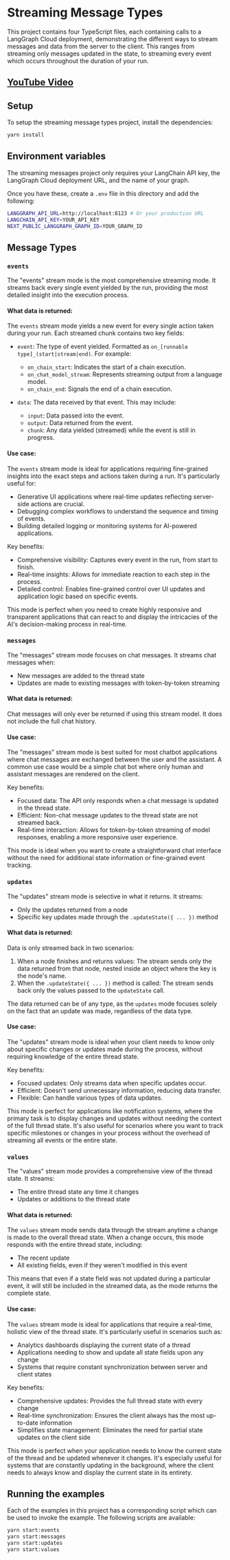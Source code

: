 # Streaming Message Types

This project contains four TypeScript files, each containing calls to a LangGraph Cloud deployment, demonstrating the different ways to stream messages and data from the server to the client.
This ranges from streaming only messages updated in the state, to streaming every event which occurs throughout the duration of your run.

## [YouTube Video](https://youtu.be/wjn5tFbLgwA)

## Setup

To setup the streaming message types project, install the dependencies:

```bash
yarn install
```

## Environment variables

The streaming messages project only requires your LangChain API key, the LangGraph Cloud deployment URL, and the name of your graph.

Once you have these, create a `.env` file in this directory and add the following:

```bash
LANGGRAPH_API_URL=http://localhost:8123 # Or your production URL
LANGCHAIN_API_KEY=YOUR_API_KEY
NEXT_PUBLIC_LANGGRAPH_GRAPH_ID=YOUR_GRAPH_ID
```

## Message Types

### `events`

The "events" stream mode is the most comprehensive streaming mode. It streams back every single event yielded by the run, providing the most detailed insight into the execution process.

#### What data is returned:

The `events` stream mode yields a new event for every single action taken during your run. Each streamed chunk contains two key fields:

- `event`: The type of event yielded. Formatted as `on_[runnable type]_(start|stream|end)`. For example:

  - `on_chain_start`: Indicates the start of a chain execution.
  - `on_chat_model_stream`: Represents streaming output from a language model.
  - `on_chain_end`: Signals the end of a chain execution.

- `data`: The data received by that event. This may include:
  - `input`: Data passed into the event.
  - `output`: Data returned from the event.
  - `chunk`: Any data yielded (streamed) while the event is still in progress.

#### Use case:

The `events` stream mode is ideal for applications requiring fine-grained insights into the exact steps and actions taken during a run. It's particularly useful for:

- Generative UI applications where real-time updates reflecting server-side actions are crucial.
- Debugging complex workflows to understand the sequence and timing of events.
- Building detailed logging or monitoring systems for AI-powered applications.

Key benefits:

- Comprehensive visibility: Captures every event in the run, from start to finish.
- Real-time insights: Allows for immediate reaction to each step in the process.
- Detailed control: Enables fine-grained control over UI updates and application logic based on specific events.

This mode is perfect when you need to create highly responsive and transparent applications that can react to and display the intricacies of the AI's decision-making process in real-time.

### `messages`

The "messages" stream mode focuses on chat messages. It streams chat messages when:

- New messages are added to the thread state
- Updates are made to existing messages with token-by-token streaming

#### What data is returned:

Chat messages will only ever be returned if using this stream model. It does not include the full chat history.

#### Use case:

The "messages" stream mode is best suited for most chatbot applications where chat messages are exchanged between the user and the assistant. A common use case would be a simple chat bot where only human and assistant messages are rendered on the client.

Key benefits:

- Focused data: The API only responds when a chat message is updated in the thread state.
- Efficient: Non-chat message updates to the thread state are not streamed back.
- Real-time interaction: Allows for token-by-token streaming of model responses, enabling a more responsive user experience.

This mode is ideal when you want to create a straightforward chat interface without the need for additional state information or fine-grained event tracking.

### `updates`

The "updates" stream mode is selective in what it returns. It streams:

- Only the updates returned from a node
- Specific key updates made through the `.updateState({ ... })` method

#### What data is returned:

Data is only streamed back in two scenarios:

1. When a node finishes and returns values: The stream sends only the data returned from that node, nested inside an object where the key is the node's name.
2. When the `.updateState({ ... })` method is called: The stream sends back only the values passed to the `updateState` call.

The data returned can be of any type, as the `updates` mode focuses solely on the fact that an update was made, regardless of the data type.

#### Use case:

The "updates" stream mode is ideal when your client needs to know only about specific changes or updates made during the process, without requiring knowledge of the entire thread state.

Key benefits:

- Focused updates: Only streams data when specific updates occur.
- Efficient: Doesn't send unnecessary information, reducing data transfer.
- Flexible: Can handle various types of data updates.

This mode is perfect for applications like notification systems, where the primary task is to display changes and updates without needing the context of the full thread state.
It's also useful for scenarios where you want to track specific milestones or changes in your process without the overhead of streaming all events or the entire state.

### `values`

The "values" stream mode provides a comprehensive view of the thread state. It streams:

- The entire thread state any time it changes
- Updates or additions to the thread state

#### What data is returned:

The `values` stream mode sends data through the stream anytime a change is made to the overall thread state. When a change occurs, this mode responds with the entire thread state, including:

- The recent update
- All existing fields, even if they weren't modified in this event

This means that even if a state field was not updated during a particular event, it will still be included in the streamed data, as the mode returns the complete state.

#### Use case:

The `values` stream mode is ideal for applications that require a real-time, holistic view of the thread state. It's particularly useful in scenarios such as:

- Analytics dashboards displaying the current state of a thread
- Applications needing to show and update all state fields upon any change
- Systems that require constant synchronization between server and client states

Key benefits:

- Comprehensive updates: Provides the full thread state with every change
- Real-time synchronization: Ensures the client always has the most up-to-date information
- Simplifies state management: Eliminates the need for partial state updates on the client side

This mode is perfect when your application needs to know the current state of the thread and be updated whenever it changes.
It's especially useful for systems that are constantly updating in the background, where the client needs to always know and display the current state in its entirety.

## Running the examples

Each of the examples in this project has a corresponding script which can be used to invoke the example.
The following scripts are available:

```bash
yarn start:events
yarn start:messages
yarn start:updates
yarn start:values
```
